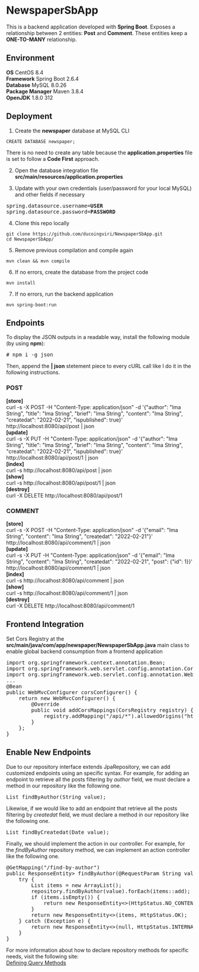 # NewspaperSbApp

This is a backend application developed with **Spring Boot**.
Exposes a relationship between 2 entities: **Post** and **Comment**.
These entities keep a **ONE-TO-MANY** relationship.

## Environment

**OS** CentOS 8.4  
**Framework** Spring Boot 2.6.4  
**Database** MySQL 8.0.26  
**Package Manager** Maven 3.8.4  
**OpenJDK** 1.8.0 312  

## Deployment

1. Create the **newspaper** database at MySQL CLI
```
CREATE DATABASE newspaper;
```
<p>
There is no need to create any table because the <b>application.properties</b> file is set to follow a <b>Code First</b> approach.  
</p>

2. Open the database integration file **src/main/resources/application.properties** 

3. Update with your own credentials (user/password for your local MySQL) and other fields if necessary
<pre>
spring.datasource.username=<b>USER</b>
spring.datasource.password=<b>PASSWORD</b>
</pre>

4. Clone this repo locally
```
git clone https://github.com/ducoingviri/NewspaperSbApp.git
cd NewspaperSbApp/
```

5. Remove previous compilation and compile again
```
mvn clean && mvn compile
```
6. If no errors, create the database from the project code
```
mvn install
```
7. If no errors, run the backend application
```
mvn spring-boot:run
```

## Endpoints

To display the JSON outputs in a readable way, install the following module (by using **npm**):
<pre>
# npm i -g json
</pre>
Then, append the **| json** stetement piece to every cURL call like I do it in the following instructions. 

### POST

**[store]**<br>
curl -s -X POST -H "Content-Type: application/json" -d '{"author": "Ima String", "title": "Ima String", "brief": "Ima String", "content": "Ima String", "createdat": "2022-02-21", "ispublished": true}' http://localhost:8080/api/post | json
<br>
**[update]**<br>
curl -s -X PUT -H "Content-Type: application/json" -d '{"author": "Ima String", "title": "Ima String", "brief": "Ima String", "content": "Ima String", "createdat": "2022-02-21", "ispublished": true}' http://localhost:8080/api/post/1 | json
<br>
**[index]**<br>
curl -s http://localhost:8080/api/post | json
<br>
**[show]**<br>
curl -s http://localhost:8080/api/post/1 | json
<br>
**[destroy]**<br>
curl -X DELETE http://localhost:8080/api/post/1

### COMMENT

**[store]**<br>
curl -s -X POST -H "Content-Type: application/json" -d '{"email": "Ima String", "content": "Ima String", "createdat": "2022-02-21"}' http://localhost:8080/api/comment/1 | json
<br>
**[update]**<br>
curl -s -X PUT -H "Content-Type: application/json" -d '{"email": "Ima String", "content": "Ima String", "createdat": "2022-02-21", "post": {"id": 1}}' http://localhost:8080/api/comment/1 | json
<br>
**[index]**<br>
curl -s http://localhost:8080/api/comment | json
<br>
**[show]**<br>
curl -s http://localhost:8080/api/comment/1 | json
<br>
**[destroy]**<br>
curl -X DELETE http://localhost:8080/api/comment/1

## Frontend Integration

Set Cors Registry at the **src/main/java/com/app/newspaper/NewspaperSbApp.java** main class to enable global backend consumption from a frontend application

<pre>
import org.springframework.context.annotation.Bean;
import org.springframework.web.servlet.config.annotation.CorsRegistry;
import org.springframework.web.servlet.config.annotation.WebMvcConfigurer;
...
@Bean
public WebMvcConfigurer corsConfigurer() {
    return new WebMvcConfigurer() {
        @Override
        public void addCorsMappings(CorsRegistry registry) {
            registry.addMapping("/api/*").allowedOrigins("http://<b>FRONT.APP.IP</b>:<b>FRONT.APP.PORT</b>");
        }
    };
}
</pre>

## Enable New Endpoints

Due to our repository interface extends JpaRepository, we can add customized endpoints using an specific syntax. For example, for adding an endpoint to retrieve all the posts filtering by _author_ field, we must declare a method in our repository like the following one.

<pre>
List<Post> findByAuthor(String value);
</pre>

Likewise, if we would like to add an endpoint that retrieve all the posts filtering by _createdat_ field, we must declare a method in our repository like the following one.

<pre>
List<Post> findByCreatedat(Date value);
</pre>

Finally, we should implement the action in our controller. For example, for the _findByAuthor_ repository method, we can implement an action controller like the following one.

<pre>
@GetMapping("/find-by-author")
public ResponseEntity<List<Post>> findByAuthor(@RequestParam String value) {
    try {
        List<Post> items = new ArrayList<Post>();
        repository.findByAuthor(value).forEach(items::add);
        if (items.isEmpty()) {
            return new ResponseEntity<>(HttpStatus.NO_CONTENT);
        }
        return new ResponseEntity<>(items, HttpStatus.OK);
    } catch (Exception e) {
        return new ResponseEntity<>(null, HttpStatus.INTERNAL_SERVER_ERROR);
    }
}
</pre>

For more information about how to declare repository methods for specific needs, visit the following site:  
<a href="https://docs.spring.io/spring-data/jpa/docs/current/reference/html/#repositories.query-methods.details">Defining Query Methods</a>
